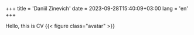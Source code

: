 +++
title = 'Daniil Zinevich'
date = 2023-09-28T15:40:09+03:00
lang = 'en'
+++

Hello, this is CV
{{< figure class="avatar" >}}
